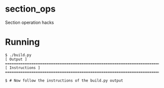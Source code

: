 # section_ops
Section operation hacks


# Running

    $ ./build.py
    [ Output ]
    ========================================================================
    [ Instructions ]
    ========================================================================

    $ # Now follow the instructions of the build.py output
